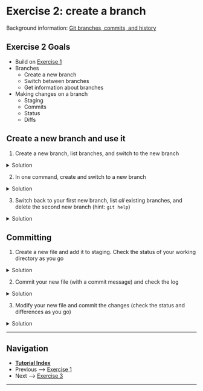 # Exercise 2: create a branch

Background information: [Git branches, commits, and history](./branching-commits-history.md)

## Exercise 2 Goals

- Build on [Exercise 1](./ex1-clone-and-setup.md)
- Branches
  - Create a new branch
  - Switch between branches
  - Get information about branches
- Making changes on a branch
  - Staging
  - Commits
  - Status
  - Diffs

## Create a new branch and use it

1. Create a new branch, list branches, and switch to the new branch

<details><summary>Solution</summary>

```bash
(main=) $ git branch -c new-feature

(main=) $ git branch
* main
  new-feature

(main=) $ git switch new-feature
Switched to branch 'new-feature'
Your branch is up to date with 'origin/main'.

(new-feature=) $ 
```

</details>

2. In one command, create and switch to a new branch

<details><summary>Solution</summary>

```bash
(new-feature) $ git switch -c another-new-feature
Switched to a new branch 'another-new-feature'

(another-new-feature) $ 
```

</details>

3. Switch back to your first new branch, list *all* existing branches, and delete the second new
   branch (hint: `git help`)

<details><summary>Solution</summary>

```bash
(another-new-feature) $ git switch new-feature
Switched to a new branch 'new-feature'

(new-feature) $ git branch -a
  another-new-feature
  main
* new-feature
  remotes/origin/HEAD -> origin/main
  remotes/origin/main

(new-feature) $ git branch -d another-new-feature
Deleted branch another-new-feature (was 1c48b3c).
```

</details>

## Committing

1. Create a new file and add it to staging. Check the status of your working directory as you go

<details><summary>Solution</summary>

```bash
(new-feature) $ echo "Hello" > new-file.txt

(new-feature %) $ git status
On branch new-feature
Untracked files:
  (use "git add <file>..." to include in what will be committed)
        new-file.txt

nothing added to commit but untracked files present (use "git add" to track)

(new-feature %) $ git add new-file.txt

(new-feature %) $ git status
On branch new-feature
Changes to be committed:
  (use "git restore --staged <file>..." to unstage)
        new file:   new-file.txt
```

</details>

2. Commit your new file (with a commit message) and check the log

<details><summary>Solution</summary>

```bash
(new-feature %) $ git commit -m 'add new file'
[new-feature f66c014] adding new file
 1 file changed, 0 insertions(+), 0 deletions(-)
 create mode 100644 new-file.txt
```

</details>

3. Modify your new file and commit the changes (check the status and differences as you go)

<details><summary>Solution</summary>

```bash
(new-feature %) $ echo "World" >> new-file.txt

(new-feature *) $ git status
On branch new-feature
Changes not staged for commit:
  (use "git add <file>..." to update what will be committed)
  (use "git restore <file>..." to discard changes in working directory)
        modified:   new-file.txt

no changes added to commit (use "git add" and/or "git commit -a")

(new-feature %) $ git diff
diff --git a/new-file.txt b/new-file.txt
index e965047..f9264f7 100644
--- a/new-file.txt
+++ b/new-file.txt
@@ -1 +1,2 @@
 Hello
+World

(new-feature %) $ git add new-file.txt

(new-feature +) $ git commit -m 'complete new file'
[new-feature ced9a8a] complete new file
 1 file changed, 1 insertion(+)

(new-feature) $ 
```

</details>

---

## Navigation

- [**Tutorial Index**](./README.md#tutorial-outline)
- Previous --> [Exercise 1](./ex1-clone-and-setup.md)
- Next --> [Exercise 3](./ex3-merge-and-rebase.md)

---

